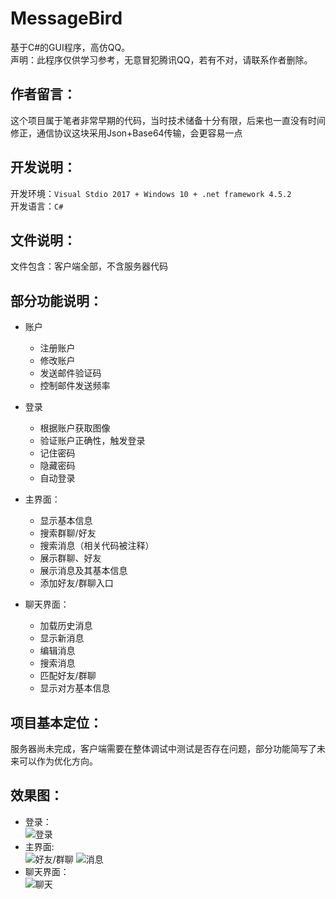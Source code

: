 # MessageBird
基于C#的GUI程序，高仿QQ。<br>
声明：此程序仅供学习参考，无意冒犯腾讯QQ，若有不对，请联系作者删除。

## 作者留言：
这个项目属于笔者非常早期的代码，当时技术储备十分有限，后来也一直没有时间修正，通信协议这块采用Json+Base64传输，会更容易一点

## 开发说明：  
开发环境：`Visual Stdio 2017 + Windows 10 + .net framework 4.5.2`  
开发语言：`C#`  

## 文件说明：
文件包含：客户端全部，不含服务器代码

## 部分功能说明：
* 账户
  * 注册账户
  * 修改账户
  * 发送邮件验证码
  * 控制邮件发送频率
  
* 登录
  * 根据账户获取图像
  * 验证账户正确性，触发登录
  * 记住密码
  * 隐藏密码
  * 自动登录
  
* 主界面：
  * 显示基本信息
  * 搜索群聊/好友
  * 搜索消息（相关代码被注释）
  * 展示群聊、好友
  * 展示消息及其基本信息
  * 添加好友/群聊入口
  
* 聊天界面：
  * 加载历史消息
  * 显示新消息
  * 编辑消息
  * 搜索消息
  * 匹配好友/群聊
  * 显示对方基本信息
  
## 项目基本定位：
服务器尚未完成，客户端需要在整体调试中测试是否存在问题，部分功能简写了未来可以作为优化方向。

## 效果图：
* 登录：  
![登录](https://github.com/oneflyingfish/a_flying_fish/blob/master/Pictures/MessageBird/sign_in.png)
* 主界面:  
![好友/群聊](https://github.com/oneflyingfish/a_flying_fish/blob/master/Pictures/MessageBird/info.png)
![消息](https://github.com/oneflyingfish/a_flying_fish/blob/master/Pictures/MessageBird/news.png)
* 聊天界面：  
![聊天](https://github.com/oneflyingfish/a_flying_fish/blob/master/Pictures/MessageBird/chat.png)

